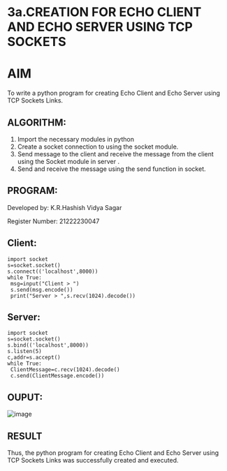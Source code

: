 # 3a.CREATION FOR ECHO CLIENT AND ECHO SERVER USING TCP SOCKETS
# AIM
To write a python program for creating Echo Client and Echo Server using TCP
Sockets Links.

## ALGORITHM:
1. Import the necessary modules in python
2. Create a socket connection to using the socket module.
3. Send message to the client and receive the message from the client using the Socket module in
 server .
4. Send and receive the message using the send function in socket.
   
## PROGRAM:
Developed by: K.R.Hashish Vidya Sagar

Register Number: 21222230047

## Client:
```
import socket
s=socket.socket()
s.connect(('localhost',8000))
while True:
 msg=input("Client > ")
 s.send(msg.encode())
 print("Server > ",s.recv(1024).decode())
```

## Server:
```
import socket
s=socket.socket()
s.bind(('localhost',8000))
s.listen(5)
c,addr=s.accept()
while True:
 ClientMessage=c.recv(1024).decode()
 c.send(ClientMessage.encode())
```

## OUPUT:
![image](https://github.com/anbuvinotha/3a.Sockets_Creation_for_Echo_Client_and_Echo_Server/assets/144871822/9dbc3f83-ddb7-433f-8c5a-33a28b3bf2b9)


## RESULT
Thus, the python program for creating Echo Client and Echo Server using TCP Sockets Links 
was successfully created and executed.
